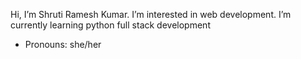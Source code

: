 Hi, I’m Shruti Ramesh Kumar.
I’m interested in web development.
I’m currently learning python full stack development
- Pronouns: she/her


<!---
Shrumali/Shrumali is a ✨ special ✨ repository because its `README.md` (this file) appears on your GitHub profile.
You can click the Preview link to take a look at your changes.
--->
